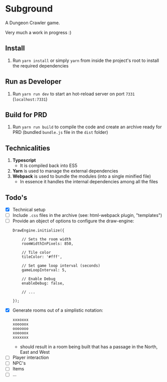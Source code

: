 # Subground

A Dungeon Crawler game.

Very much a work in progress :)

## Install
1. Run `yarn install` or simply `yarn` from inside the project's root to install the required dependencies

## Run as Developer
1. Run `yarn run dev` to start an hot-reload server on port `7331` (`localhost:7331`) 

## Build for PRD
1. Run `yarn run build` to compile the code and create an archive ready for PRD (bundled `bundle.js` file in the `dist` folder) 

## Technicalities
1. **Typescript**
    - It is compiled back into ES5
2. **Yarn** is used to manage the external dependencies
3. **Webpack** is used to bundle the modules (into a single minified file)
    - In essence it handles the internal dependencies among all the files

## Todo's
- [x] Technical setup
- [ ] Include `.css` files in the archive (see: html-webpack plugin, "templates")
- [ ] Provide an object of options to configure the draw-engine:
    ```
    DrawEngine.initialize({
    
        // Sets the room width
        roomWidthInPixels: 850,
        
        // Tile color
        tileColor: '#fff',
        
        // Set game loop interval (seconds)
        gameLoopInterval: 5,
        
        // Enable Debug
        enableDebug: false,
        
        // ...
    
    });
    ```
- [x] Generate rooms out of a simplistic notation:
    ```
    xxxoxxx
    xooooox
    ooooooo
    xooooox
    xxxxxxx
    ```
    - should result in a room being built that has a passage in the North, East and West
- [ ] Player interaction
- [ ] NPC's
- [ ] Items
- [ ] ...